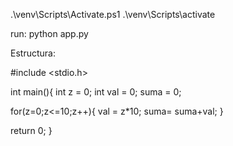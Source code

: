 .\venv\Scripts\Activate.ps1
.\venv\Scripts\activate

run: python app.py


Estructura:

#include <stdio.h>

int main(){
  int z = 0; 
  int val = 0;
  suma = 0;

  for(z=0;z<=10;z++){
   val = z*10;
   suma= suma+val;
  } 

return 0;
}